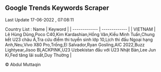 

## Google Trends Keywords Scraper 
 
Last Update 17-06-2022 , 07:08:11

Country List :
 Name  | Keyword |
| ------------- | ------------- |
| VIETNAM | Lê Hùng Dũng,Poco C40,Kim Kardashian,Hồng Vân,Kiều Minh Tuấn,Chung kết U23 châu Á,Tra cứu điểm thi tuyển sinh lớp 10,Lịch thi đấu Ngoại hạng Anh,Neu,Vivo X80 Pro,Trống,El Salvador,Ryan Gosling,AIC 2022,Buzz Lightyear,Jisoo BLACKPINK,U23 Uzbekistan đấu với U23 Nhật Bản,Lee Jun Ki,Fed tăng lãi suất,Duy Thường |



© Abdul Muttaqin 
